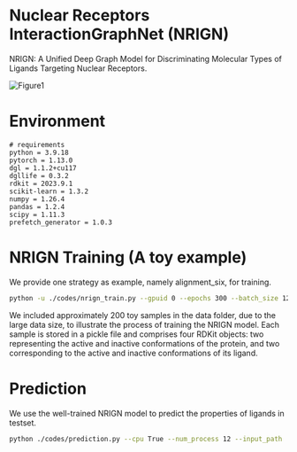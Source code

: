 # Nuclear Receptors InteractionGraphNet (NRIGN)
NRIGN: A Unified Deep Graph Model for Discriminating Molecular Types of Ligands Targeting Nuclear Receptors.

![Figure1](https://github.com/user-attachments/assets/62134fa3-b729-43f1-ba57-8e14c104b92e)

# Environment
```
# requirements
python = 3.9.18  
pytorch = 1.13.0  
dgl = 1.1.2+cu117
dgllife = 0.3.2
rdkit = 2023.9.1
scikit-learn = 1.3.2  
numpy = 1.26.4  
pandas = 1.2.4
scipy = 1.11.3  
prefetch_generator = 1.0.3
```

# NRIGN Training (A toy example)
We provide one strategy as example, namely alignment_six, for training.

```bash
python -u ./codes/nrign_train.py --gpuid 0 --epochs 300 --batch_size 128 --lr 0.0003 --l2 0.000001 --dropout 0.15 --dis_threshold 6 
```
We included approximately 200 toy samples in the data folder, due to the large data size, to illustrate the process of training the NRIGN model. Each sample is stored in a pickle file and comprises four RDKit objects: two representing the active and inactive conformations of the protein, and two corresponding to the active and inactive conformations of its ligand.


# Prediction
We use the well-trained NRIGN model to predict the properties of ligands in testset.

```bash
python ./codes/prediction.py --cpu True --num_process 12 --input_path ./data_graph/test/complex 
```

